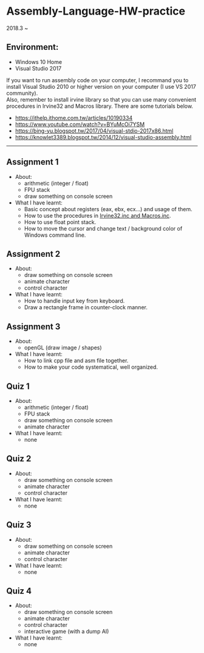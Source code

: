 # Assembly-Language-HW-practice
2018.3 ~

## Environment:
- Windows 10 Home
- Visual Studio 2017

If you want to run assembly code on your computer, I recommand you to install Visual Studio 2010 or higher version on your computer (I use VS 2017 community).  
Also, remember to install irvine library so that you can use many convenient procedures in Irvine32 and Macros library.
There are some tutorials below.
- https://ithelp.ithome.com.tw/articles/10190334
- https://www.youtube.com/watch?v=BYuMcOi7YSM
- https://bing-yu.blogspot.tw/2017/04/visual-stdio-2017x86.html
- https://knowlet3389.blogspot.tw/2014/12/visual-studio-assembly.html

---

## Assignment 1
- About:
  - arithmetic (integer / float)
  - FPU stack
  - draw something on console screen
- What I have learnt:
  - Basic concept about registers (eax, ebx, ecx...) and usage of them.
  - How to use the procedures in [Irvine32.inc and Macros.inc](http://programming.msjc.edu/asm/help/index.html).
  - How to use float point stack.
  - How to move the cursor and change text / background color of Windows command line.
  
## Assignment 2
- About:
  - draw something on console screen
  - animate character
  - control character
- What I have learnt:
  - How to handle input key from keyboard.
  - Draw a rectangle frame in counter-clock manner.
  
## Assignment 3
- About:
  - openGL (draw image / shapes)
- What I have learnt:
  - How to link cpp file and asm file together.
  - How to make your code systematical, well organized.
  
## Quiz 1
- About:
  - arithmetic (integer / float)
  - FPU stack
  - draw something on console screen
  - animate character
- What I have learnt:
  - none
 
## Quiz 2
- About:
  - draw something on console screen
  - animate character
  - control character
- What I have learnt:
  - none
  
## Quiz 3
- About:
  - draw something on console screen
  - animate character
  - control character
- What I have learnt:
  - none
 
## Quiz 4
- About:
  - draw something on console screen
  - animate character
  - control character
  - interactive game (with a dump AI)
- What I have learnt:
  - none
